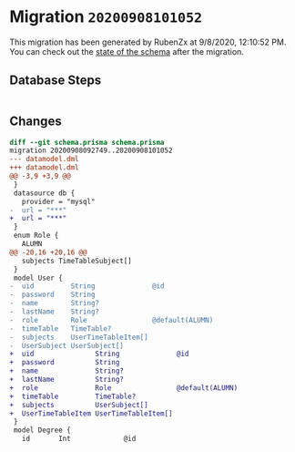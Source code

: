# Migration `20200908101052`

This migration has been generated by RubenZx at 9/8/2020, 12:10:52 PM.
You can check out the [state of the schema](./schema.prisma) after the migration.

## Database Steps

```sql

```

## Changes

```diff
diff --git schema.prisma schema.prisma
migration 20200908092749..20200908101052
--- datamodel.dml
+++ datamodel.dml
@@ -3,9 +3,9 @@
 }
 datasource db {
   provider = "mysql"
-  url = "***"
+  url = "***"
 }
 enum Role {
   ALUMN
@@ -20,16 +20,16 @@
   subjects TimeTableSubject[]
 }
 model User {
-  uid         String              @id
-  password    String
-  name        String?
-  lastName    String?
-  role        Role                @default(ALUMN)
-  timeTable   TimeTable?
-  subjects    UserTimeTableItem[]
-  UserSubject UserSubject[]
+  uid               String              @id
+  password          String
+  name              String?
+  lastName          String?
+  role              Role                @default(ALUMN)
+  timeTable         TimeTable?
+  subjects          UserSubject[]
+  UserTimeTableItem UserTimeTableItem[]
 }
 model Degree {
   id       Int             @id
```


